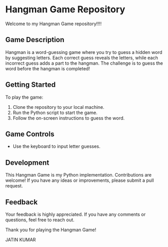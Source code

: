 # Hangman Game Repository

Welcome to my Hangman Game repository!!!!

## Game Description

Hangman is a word-guessing game where you try to guess a hidden word by suggesting letters. Each correct guess reveals the letters, while each incorrect guess adds a part to the hangman. The challenge is to guess the word before the hangman is completed!

## Getting Started

To play the game:

1. Clone the repository to your local machine.
2. Run the Python script to start the game.
3. Follow the on-screen instructions to guess the word.

## Game Controls

- Use the keyboard to input letter guesses.

## Development

This Hangman Game is my Python implementation. Contributions are welcome! If you have any ideas or improvements, please submit a pull request.

## Feedback

Your feedback is highly appreciated. If you have any comments or questions, feel free to reach out.

Thank you for playing the Hangman Game!

JATIN KUMAR
